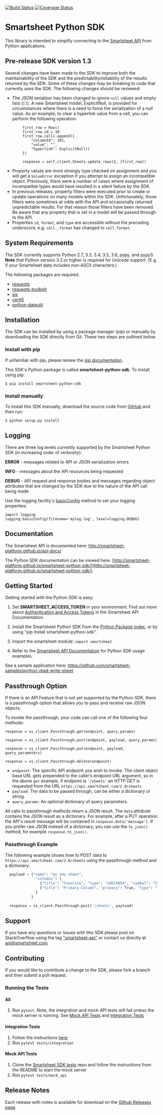 [![Build Status](https://travis-ci.org/smartsheet-platform/smartsheet-python-sdk.svg)](https://travis-ci.org/smartsheet-platform/smartsheet-python-sdk) [![Coverage Status](https://coveralls.io/repos/smartsheet-platform/smartsheet-python-sdk/badge.svg?branch=master&service=github)](https://coveralls.io/github/smartsheet-platform/smartsheet-python-sdk?branch=master)

# Smartsheet Python SDK
This library is intended to simplify connecting to the [Smartsheet API](http://smartsheet-platform.github.io/api-docs/) from Python applications.

## Pre-release SDK version 1.3
Several changes have been made to the SDK to improve both the maintainability of the SDK and the predictability/reliability of the results returned by the SDK. Some of these changes may be breaking to code that currently uses the SDK. The following changes should be reviewed:
* The JSON serializer has been changed to ignore `null` values and empty lists (`[]`). A new Smartsheet model, ExplicitNull, is provided for circumstances where there is a need to force the serialization of a null value. As an example, to clear a hyperlink value from a cell, you can perform the following operation:
```
        first_row = Row()
        first_row.id = 10
        first_row.cells.append({
            "columnId": 101,
            "value": "",
            "hyperlink": ExplicitNull()
        })

        response = self.client.Sheets.update_rows(1, [first_row])
```
* Property values are more strongly type checked on assignment and you will get a `ValueError` exception if you attempt to assign an incompatible object. Previously, there were a number of cases where assignment of incompatible types would have resulted in a silent failure by the SDK.
* In previous releases, property filters were executed prior to create or update operations on many models within the SDK. Unfortunately, those filters were sometimes at odds with the API and occasionally returned unpredictable results. For that reason those filters have been removed. Be aware that any property that is set in a model will be passed through to the API.
* Properties `id`, `format`, and `type` are accessible without the preceding underscore, e.g. `cell._format` has changed to `cell.format`. 

## System Requirements
The SDK currently supports Python 2.7, 3.3, 3.4, 3.5, 3.6, pypy, and pypy3.  
**Note** that Python version 3.3 or higher is required for Unicode support. (E.g. if your Smartsheet data includes non-ASCII characters.)  

The following packages are required.

* [requests](https://pypi.python.org/pypi/requests)
* [requests-toolbelt](https://pypi.python.org/pypi/requests-toolbelt)
* [six](https://pypi.python.org/pypi/six)
* [certifi](https://pypi.python.org/pypi/certifi)
* [python-dateutil](https://pypi.python.org/pypi/python-dateutil)

## Installation
The SDK can be installed by using a package manager (pip) or manually by downloading the SDK directly from Git. These two steps are outlined below.

### Install with pip
If unfamiliar with pip, please review the [pip documentation](http://www.pip-installer.org/).

This SDK's Python package is called **smartsheet-python-sdk**. To install using pip:

`$ pip install smartsheet-python-sdk`

### Install manually
To install this SDK manually, download the source code from [GitHub](https://github.com/smartsheet-platform/smartsheet-python-sdk) and then run:

`$ python setup.py install`

## Logging
There are three log levels currently supported by the Smartsheet Python SDK (in increasing order of verbosity):

**ERROR** - messages related to API or JSON serialization errors

**INFO** - messages about the API resources being requested

**DEBUG** - API request and response bodies and messages regarding object attributes that are changed by the SDK due to the nature of the API call being made

Use the logging facility's [basicConfig](https://docs.python.org/2/library/logging.html#logging.basicConfig) method to set your logging properties:

    import logging
    logging.basicConfig(filename='mylog.log', level=logging.DEBUG)

## Documentation
The Smartsheet API is documented here: http://smartsheet-platform.github.io/api-docs/

The Python SDK documentation can be viewed here: [http://smartsheet-platform.github.io/smartsheet-python-sdk/](http://smartsheet-platform.github.io/smartsheet-python-sdk/).

## Getting Started
Getting started with the Python SDK is easy:

1.  Set **SMARTSHEET_ACCESS_TOKEN** in your environment. Find out more about [Authentication and Access Tokens](https://smartsheet-platform.github.io/api-docs/index.html#authentication-and-access-tokens) in the Smartsheet API Documentation.

2.  Install the Smartsheet Python SDK from the [Python Package Index](http://pypi.python.org/pypi/smartsheet-python-sdk), or by using "pip install smartsheet-python-sdk".

3.  Import the smartsheet module: `import smartsheet`

4.  Refer to the [Smartsheet API Documentation](https://smartsheet-platform.github.io/api-docs/?python#python-sample-code) for Python SDK usage examples.

See a sample application here: https://github.com/smartsheet-samples/python-read-write-sheet

## Passthrough Option

If there is an API Feature that is not yet supported by the Python SDK, there is a passthrough option that allows you to pass and receive raw JSON objects.

To invoke the passthrough, your code can call one of the following four methods:

`response = ss_client.Passthrough.get(endpoint, query_params)`

`response = ss_client.Passthrough.post(endpoint, payload, query_params)`

`response = ss_client.Passthrough.put(endpoint, payload, query_parameters)`

`response = ss_client.Passthrough.delete(endpoint)`

* `endpoint`: The specific API endpoint you wish to invoke. The client object base URL gets prepended to the caller’s endpoint URL argument, so in the above `get` example, if endpoint is `'/sheets'` an HTTP GET is requested from the URL `https://api.smartsheet.com/2.0/sheets`
* `payload`: The data to be passed through, can be either a dictionary or string.
* `query_params`: An optional dictionary of query parameters.

All calls to passthrough methods return a JSON result. The `data` attribute contains the JSON result as a dictionary. For example, after a PUT operation the API's result message will be contained in `response.data['message']`. If you prefer raw JSON instead of a dictionary, you can use the `to_json()` method, for example `response.to_json()`. 

### Passthrough Example

The following example shows how to POST data to `https://api.smartsheet.com/2.0/sheets` using the passthrough method and a dictionary:

```python
  payload = {"name": "my new sheet",
              "columns": [
                {"title": "Favorite", "type": "CHECKBOX", "symbol": "STAR"},
                {"title": "Primary Column", "primary": True, "type": "TEXT_NUMBER"}
              ]
            }

  response = ss_client.Passthrough.post('/sheets', payload)
```
## Support
If you have any questions or issues with this SDK please post on StackOverflow using the tag ["smartsheet-api"](http://stackoverflow.com/questions/tagged/smartsheet-api) or contact us directly at api@smartsheet.com.

## Contributing
If you would like to contribute a change to the SDK, please fork a branch and then submit a pull request.

### Running the Tests
#### All
1. Run `pytest`. Note, the integration and mock API tests will fail unless the mock server is running. See [Mock API Tests](#mock-api-tests) and [Integration Tests](#integration-tests)

#### Integration Tests
1. Follow the instructions [here](tests/integration/README.md)
2. Run `pytest tests/integration`

#### Mock API Tests
1. Clone the [Smartsheet SDK tests](https://github.com/smartsheet-platform/smartsheet-sdk-tests) repo and follow the instructions from the README to start the mock server
2. Run `pytest tests/mock_api`

## Release Notes
Each release with notes is available for download on the [Github Releases page](https://github.com/smartsheet-platform/smartsheet-python-sdk/releases).
